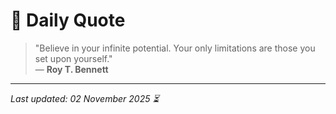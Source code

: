 # 📜 Daily Quote

> "Believe in your infinite potential. Your only limitations are those you set upon yourself."  
> — **Roy T. Bennett**

---

_Last updated: 02 November 2025 ⏳_
